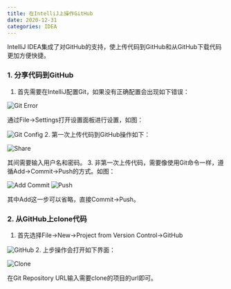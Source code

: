 ```yaml
---
title: 在IntelliJ上操作GitHub
date: 2020-12-31
categories: IDEA
---
```


IntelliJ IDEA集成了对GitHub的支持，使上传代码到GitHub和从GitHub下载代码更加方便快捷。

### 1. 分享代码到GitHub

1. 首先需要在IntelliJ配置Git，如果没有正确配置会出现如下错误：

![Git Error](http://img.blog.csdn.net/20150603162341754)

通过File->Settings打开设置面板进行设置，如图：

![Git Config](http://img.blog.csdn.net/20150603162711871)
2. 第一次上传代码到GitHub操作如下：

![Share](http://img.blog.csdn.net/20150603163020850)

其间需要输入用户名和密码。
3. 非第一次上传代码，需要像使用Git命令一样，遵循Add->Commit->Push的方式。如图：

![Add Commit](http://img.blog.csdn.net/20150603163808713)
![Push](http://img.blog.csdn.net/20150603163709539)

其中Add这一步可以省略，直接Commit->Push。

### 2. 从GitHub上clone代码

1. 首先选择File->New->Project from Version Control->GitHub

![GitHub](http://img.blog.csdn.net/20150603165333451)
2. 上步操作会打开如下界面：

![Clone](http://img.blog.csdn.net/20150603165351061)

在Git Repository URL输入需要clone的项目的url即可。
